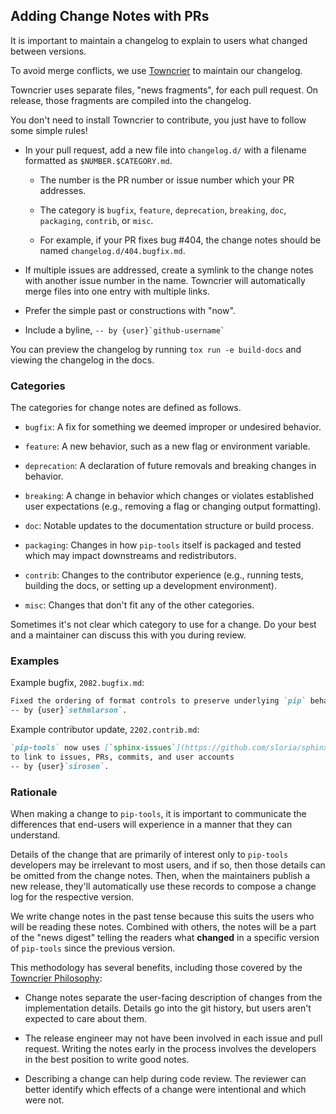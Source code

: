 ## Adding Change Notes with PRs

It is important to maintain a changelog to explain to users what changed
between versions.

To avoid merge conflicts, we use
[Towncrier](https://towncrier.readthedocs.io/en/stable/) to maintain our
changelog.

Towncrier uses separate files, "news fragments", for each pull request.
On release, those fragments are compiled into the changelog.

You don't need to install Towncrier to contribute, you just have to follow some
simple rules!

- In your pull request, add a new file into `changelog.d/` with a filename
  formatted as `$NUMBER.$CATEGORY.md`.

  - The number is the PR number or issue number which your PR addresses.

  - The category is `bugfix`, `feature`, `deprecation`, `breaking`, `doc`,
    `packaging`, `contrib`, or `misc`.

  - For example, if your PR fixes bug #404, the change notes should be named
    `changelog.d/404.bugfix.md`.

- If multiple issues are addressed, create a symlink to the change notes with
  another issue number in the name.
  Towncrier will automatically merge files into one entry with multiple links.

- Prefer the simple past or constructions with "now".

- Include a byline, `` -- by {user}`github-username` ``

You can preview the changelog by running `tox run -e build-docs` and viewing
the changelog in the docs.

### Categories

The categories for change notes are defined as follows.

- `bugfix`: A fix for something we deemed improper or undesired behavior.

- `feature`: A new behavior, such as a new flag or environment variable.

- `deprecation`: A declaration of future removals and breaking changes in behavior.

- `breaking`: A change in behavior which changes or violates established user expectations
  (e.g., removing a flag or changing output formatting).

- `doc`: Notable updates to the documentation structure or build process.

- `packaging`: Changes in how `pip-tools` itself is packaged and tested which may impact downstreams and redistributors.

- `contrib`: Changes to the contributor experience
  (e.g., running tests, building the docs, or setting up a development environment).

- `misc`: Changes that don't fit any of the other categories.

Sometimes it's not clear which category to use for a change.
Do your best and a maintainer can discuss this with you during review.

### Examples

Example bugfix, `2082.bugfix.md`:

```md
Fixed the ordering of format controls to preserve underlying `pip` behavior
-- by {user}`sethmlarson`.
```

Example contributor update, `2202.contrib.md`:

```md
`pip-tools` now uses [`sphinx-issues`](https://github.com/sloria/sphinx-issues)
to link to issues, PRs, commits, and user accounts
-- by {user}`sirosen`.
```

### Rationale

When making a change to `pip-tools`, it is important to communicate the differences that end-users will experience in a manner that they can understand.

Details of the change that are primarily of interest only to `pip-tools` developers may be irrelevant to most users, and if so, then those details can be omitted from the change notes.
Then, when the maintainers publish a new release, they'll automatically use these records to compose a change log for the respective version.

We write change notes in the past tense because this suits the users who will be reading these notes.
Combined with others, the notes will be a part of the "news digest" telling the readers what **changed** in a specific version of `pip-tools` since the previous version.

This methodology has several benefits, including those covered by the
[Towncrier Philosophy](https://towncrier.readthedocs.io/en/stable/#philosophy):

- Change notes separate the user-facing description of changes from the implementation details.
  Details go into the git history, but users aren't expected to care about them.

- The release engineer may not have been involved in each issue and pull request.
  Writing the notes early in the process involves the developers in the best position to write good notes.

- Describing a change can help during code review.
  The reviewer can better identify which effects of a change were intentional and which were not.

